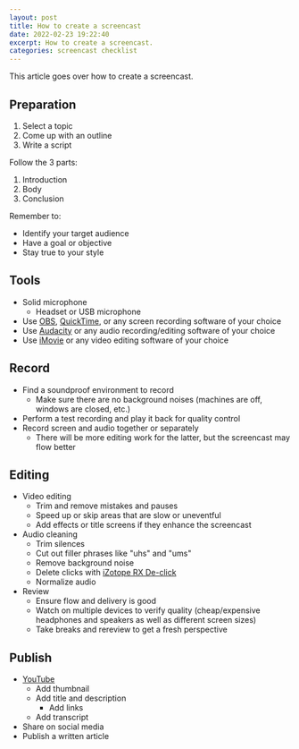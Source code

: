```yaml
---
layout: post
title: How to create a screencast
date: 2022-02-23 19:22:40
excerpt: How to create a screencast.
categories: screencast checklist
---
```


This article goes over how to create a screencast.

## Preparation

1. Select a topic
2. Come up with an outline
3. Write a script

Follow the 3 parts:

1.  Introduction
2.  Body
3.  Conclusion

Remember to:

- Identify your target audience
- Have a goal or objective
- Stay true to your style

## Tools

- Solid microphone
  - Headset or USB microphone
- Use [OBS](https://obsproject.com/), [QuickTime](https://support.apple.com/downloads/quicktime), or any screen recording software of your choice
- Use [Audacity](https://www.audacityteam.org/) or any audio recording/editing software of your choice
- Use [iMovie](https://www.apple.com/imovie/) or any video editing software of your choice

## Record

- Find a soundproof environment to record
  - Make sure there are no background noises (machines are off, windows are closed, etc.)
- Perform a test recording and play it back for quality control
- Record screen and audio together or separately
  - There will be more editing work for the latter, but the screencast may flow better

## Editing

- Video editing
  - Trim and remove mistakes and pauses
  - Speed up or skip areas that are slow or uneventful
  - Add effects or title screens if they enhance the screencast
- Audio cleaning
  - Trim silences
  - Cut out filler phrases like "uhs" and "ums"
  - Remove background noise
  - Delete clicks with [iZotope RX De-click](https://www.izotope.com/en/products/rx/features/de-click.html)
  - Normalize audio
- Review
  - Ensure flow and delivery is good
  - Watch on multiple devices to verify quality (cheap/expensive headphones and speakers as well as different screen sizes)
  - Take breaks and rereview to get a fresh perspective

## Publish

- [YouTube](https://www.youtube.com/)
  - Add thumbnail
  - Add title and description
    - Add links
  - Add transcript
- Share on social media
- Publish a written article
